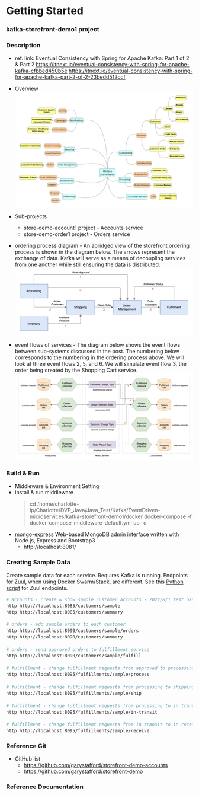 
# Getting Started
### kafka-storefront-demo1 project
### Description
* ref. link: 
  Eventual Consistency with Spring for Apache Kafka: Part 1 of 2 & Part 2
  https://itnext.io/eventual-consistency-with-spring-for-apache-kafka-cfbbed450b5e
  https://itnext.io/eventual-consistency-with-spring-for-apache-kafka-part-2-of-2-23bedd512ccf

* Overview
  ![storefront-demo_overall-diagram1](doc/storefront-demo_overall-diagram1.png)
* Sub-projects
  - store-demo-account1 project - Accounts service
  - store-demo-order1  project - Orders service  
    

* ordering process diagram - 
  An abridged view of the storefront ordering process is shown in the diagram below. The arrows represent the exchange of data. Kafka will serve as a means of decoupling services from one another while still ensuring the data is distributed.
  ![storefront-demo-ordering-process-diagram](doc/storefront-demo-ordering-process-diagram.png)

* event flows of services -
  The diagram below shows the event flows between sub-systems discussed in the post. The numbering below corresponds to the numbering in the ordering process above. We will look at three event flows 2, 5, and 6. We will simulate event flow 3, the order being created by the Shopping Cart service.
  ![storefront-demo-event-flows-diagram](doc/storefront-demo-event-flows-diagram.png)

    
### Build & Run

* Middleware & Environment Setting
* install & run middleware
  > cd /home/charlotte-lp/Charlotte/DVP_Java/Java_Test/Kafka/EventDriven-microservices/kafka-storefront-demo1/docker
  > docker-compose -f docker-compose-middleware-default.yml up -d
* [mongo-express](https://github.com/mongo-express/mongo-express)
  Web-based MongoDB admin interface written with Node.js, Express and Bootstrap3 
  - http://localhost:8081/

### Creating Sample Data
Create sample data for each service. Requires Kafka is running. Endpoints for Zuul, when using Docker Swarm/Stack, are different. See this [Python script](https://github.com/garystafford/storefront-kafka-docker/blob/master/refresh.py) for Zuul endpoints.

```bash
# accounts - create & show sample customer accounts - 2022/8/1 test okay
http http://localhost:8085/customers/sample
http http://localhost:8085/customers/summary

# orders - add sample orders to each customer
http http://localhost:8090/customers/sample/orders
http http://localhost:8090/customers/summary

# orders - send approved orders to fulfillment service
http http://localhost:8090/customers/sample/fulfill

# fulfillment - change fulfillment requests from approved to processing
http http://localhost:8095/fulfillments/sample/process

# fulfillment - change fulfillment requests from processing to shipping
http http://localhost:8095/fulfillments/sample/ship

# fulfillment - change fulfillment requests from processing to in transit
http http://localhost:8095/fulfillments/sample/in-transit

# fulfillment - change fulfillment requests from in transit to in received
http http://localhost:8095/fulfillments/sample/receive
```


### Reference Git
  - GitHub list
    - https://github.com/garystafford/storefront-demo-accounts
    - https://github.com/garystafford/storefront-demo

### Reference Documentation


